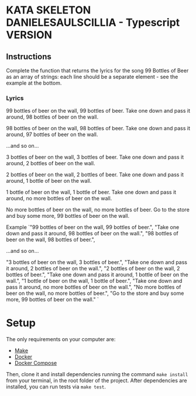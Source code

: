 # KATA SKELETON DANIELESAULSCILLIA - Typescript VERSION
## Instructions
Complete the function that returns the lyrics for the song 99 Bottles of Beer as an array of strings: each line should be a separate element - see the example at the bottom.

### Lyrics
99 bottles of beer on the wall, 99 bottles of beer.
Take one down and pass it around, 98 bottles of beer on the wall.

98 bottles of beer on the wall, 98 bottles of beer.
Take one down and pass it around, 97 bottles of beer on the wall.

...and so on...

3 bottles of beer on the wall, 3 bottles of beer.
Take one down and pass it around, 2 bottles of beer on the wall.

2 bottles of beer on the wall, 2 bottles of beer.
Take one down and pass it around, 1 bottle of beer on the wall.

1 bottle of beer on the wall, 1 bottle of beer.
Take one down and pass it around, no more bottles of beer on the wall.

No more bottles of beer on the wall, no more bottles of beer.
Go to the store and buy some more, 99 bottles of beer on the wall.

Example
`"99 bottles of beer on the wall, 99 bottles of beer.",
"Take one down and pass it around, 98 bottles of beer on the wall.",
"98 bottles of beer on the wall, 98 bottles of beer.",

...and so on...

"3 bottles of beer on the wall, 3 bottles of beer.",
"Take one down and pass it around, 2 bottles of beer on the wall.",
"2 bottles of beer on the wall, 2 bottles of beer.",
"Take one down and pass it around, 1 bottle of beer on the wall.",
"1 bottle of beer on the wall, 1 bottle of beer.",
"Take one down and pass it around, no more bottles of beer on the wall.",
"No more bottles of beer on the wall, no more bottles of beer.",
"Go to the store and buy some more, 99 bottles of beer on the wall." `


# Setup

The only requirements on your computer are: 
- [Make](https://www.gnu.org/software/make/)
- [Docker](https://www.docker.com/)
- [Docker Compose](https://docs.docker.com/compose/) 

Then, clone it and install dependencies running the command `make install` from your terminal, in the root folder of the project.
After dependencies are installed, you can run tests via `make test`.
